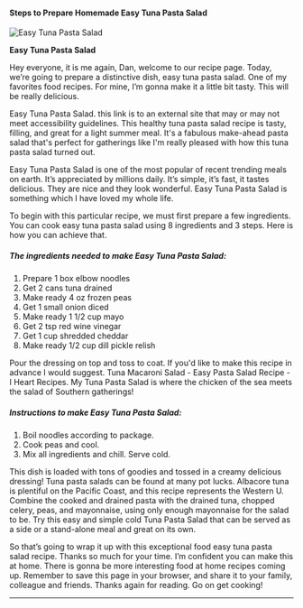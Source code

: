             

#### Steps to Prepare Homemade Easy Tuna Pasta Salad

![Easy Tuna Pasta Salad](https://img-global.cpcdn.com/recipes/27f465e3c39fd983/751x532cq70/easy-tuna-pasta-salad-recipe-main-photo.jpg)

**Easy Tuna Pasta Salad**

Hey everyone, it is me again, Dan, welcome to our recipe page. Today, we’re going to prepare a distinctive dish, easy tuna pasta salad. One of my favorites food recipes. For mine, I’m gonna make it a little bit tasty. This will be really delicious.

Easy Tuna Pasta Salad. this link is to an external site that may or may not meet accessibility guidelines. This healthy tuna pasta salad recipe is tasty, filling, and great for a light summer meal. It's a fabulous make-ahead pasta salad that's perfect for gatherings like I'm really pleased with how this tuna pasta salad turned out.

Easy Tuna Pasta Salad is one of the most popular of recent trending meals on earth. It’s appreciated by millions daily. It’s simple, it’s fast, it tastes delicious. They are nice and they look wonderful. Easy Tuna Pasta Salad is something which I have loved my whole life.

To begin with this particular recipe, we must first prepare a few ingredients. You can cook easy tuna pasta salad using 8 ingredients and 3 steps. Here is how you can achieve that.

##### The ingredients needed to make Easy Tuna Pasta Salad:

1.  Prepare 1 box elbow noodles
2.  Get 2 cans tuna drained
3.  Make ready 4 oz frozen peas
4.  Get 1 small onion diced
5.  Make ready 1 1/2 cup mayo
6.  Get 2 tsp red wine vinegar
7.  Get 1 cup shredded cheddar
8.  Make ready 1/2 cup dill pickle relish

Pour the dressing on top and toss to coat. If you'd like to make this recipe in advance I would suggest. Tuna Macaroni Salad - Easy Pasta Salad Recipe - I Heart Recipes. My Tuna Pasta Salad is where the chicken of the sea meets the salad of Southern gatherings!

##### Instructions to make Easy Tuna Pasta Salad:

1.  Boil noodles according to package.
2.  Cook peas and cool.
3.  Mix all ingredients and chill. Serve cold.

This dish is loaded with tons of goodies and tossed in a creamy delicious dressing! Tuna pasta salads can be found at many pot lucks. Albacore tuna is plentiful on the Pacific Coast, and this recipe represents the Western U. Combine the cooked and drained pasta with the drained tuna, chopped celery, peas, and mayonnaise, using only enough mayonnaise for the salad to be. Try this easy and simple cold Tuna Pasta Salad that can be served as a side or a stand-alone meal and great on its own.

So that’s going to wrap it up with this exceptional food easy tuna pasta salad recipe. Thanks so much for your time. I’m confident you can make this at home. There is gonna be more interesting food at home recipes coming up. Remember to save this page in your browser, and share it to your family, colleague and friends. Thanks again for reading. Go on get cooking!

* * *